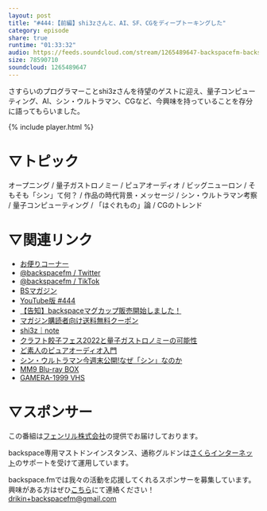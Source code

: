 ```yaml
---
layout: post
title: "#444:【前編】shi3zさんと、AI、SF、CGをディープトーキングした"
category: episode
share: true
runtime: "01:33:32"
audio: https://feeds.soundcloud.com/stream/1265489647-backspacefm-backspacefm-444-1.mp3
size: 78590710
soundcloud: 1265489647
---
```


さすらいのプログラマーことshi3zさんを待望のゲストに迎え、量子コンピューティング、AI、シン・ウルトラマン、CGなど、今興味を持っていることを存分に語ってもらいました。

{% include player.html %}

# ▽トピック
オープニング / 量子ガストロノミー / ピュアオーディオ / ビッグニューロン / そもそも「シン」て何？ / 作品の時代背景・メッセージ / シン・ウルトラマン考察 / 量子コンピューティング / 「はぐれもの」論 / CGのトレンド


# ▽関連リンク
* [お便りコーナー](https://forms.gle/qmLFRXFMjn7cZPpJ8)
* [@backspacefm / Twitter](https://twitter.com/backspacefm)
* [@backspacefm / TikTok](https://www.tiktok.com/@backspacefm)
* [BSマガジン](https://note.com/drikin/m/m55ec296b7655)
* [YouTube版 #444](https://note.com/backspacefm/n/na6722489dcfe)
* [【告知】backspaceマグカップ販売開始しました！](https://store.backspace.fm/goods/)
* [マガジン購読者向け送料無料クーポン](https://note.com/drikin/n/n1d02be42b5c7)
* [shi3z｜note](https://note.com/shi3zblog)
* [クラフト餃子フェス2022と量子ガストロノミーの可能性](https://note.com/shi3zblog/n/n2083a0d942ce)
* [ど素人のピュアオーディオ入門](https://note.com/hashtag/%E3%81%A9%E7%B4%A0%E4%BA%BA%E3%81%AE%E3%83%94%E3%83%A5%E3%82%A2%E3%82%AA%E3%83%BC%E3%83%87%E3%82%A3%E3%82%AA%E5%85%A5%E9%96%80)
* [シン・ウルトラマン今週末公開!なぜ「シン」なのか](https://note.com/shi3zblog/n/n6d843f8cbdf8)
* [MM9 Blu-ray BOX](https://www.amazon.co.jp/MM9-Blu-ray-BOX-%E7%9F%B3%E6%A9%8B%E6%9D%8F%E5%A5%88/dp/B01FH26RM0?&linkCode=sl1&tag=bsmanager-22&linkId=5c759911acb05460eeca15e0b26f7a8a&language=ja_JP&ref_=as_li_ss_tl)
* [GAMERA-1999 VHS](https://www.amazon.co.jp/GAMERA-1999-VHS-%E5%BA%B5%E9%87%8E%E7%A7%80%E6%98%8E/dp/B00005HBUX?__mk_ja_JP=%E3%82%AB%E3%82%BF%E3%82%AB%E3%83%8A&crid=3TZG7VTB2KUZ&keywords=%E3%82%AC%E3%83%A1%E3%83%A9+1999&qid=1652170884&s=dvd&sprefix=%E3%82%AC%E3%83%A1%E3%83%A91999,dvd,174&sr=1-3&linkCode=sl1&tag=bsmanager-22&linkId=44f2a969ac45bbae48fdd391cabcc612&language=ja_JP&ref_=as_li_ss_tl)

# ▽スポンサー
この番組は[フェンリル株式会社](https://www.fenrir-inc.com/jp/)の提供でお届けしております。

backspace専用マストドンインスタンス、通称グルドンは[さくらインターネット](https://www.sakura.ad.jp/)のサポートを受けて運用しています。

backspace.fmでは我々の活動を応援してくれるスポンサーを募集しています。興味がある方はぜひ[こちら](mailto:drikin+backspacefm@gmail.com)にて連絡ください！
drikin+backspacefm@gmail.com
